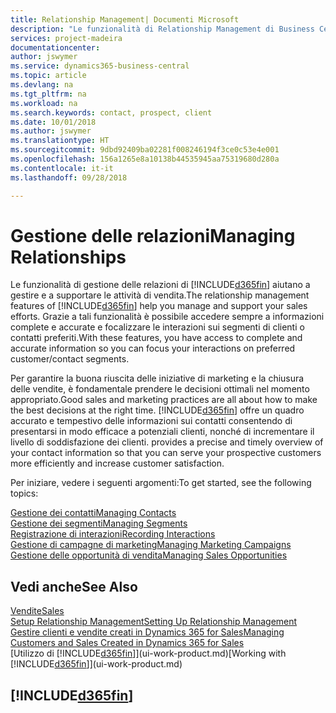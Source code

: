 ```yaml
---
title: Relationship Management| Documenti Microsoft
description: "Le funzionalità di Relationship Management di Business Central supportano le attività di vendita e consentono di accedere alle informazioni sui contatti e i potenziali clienti in modo da poter assistere in modo efficiente i clienti."
services: project-madeira
documentationcenter: 
author: jswymer
ms.service: dynamics365-business-central
ms.topic: article
ms.devlang: na
ms.tgt_pltfrm: na
ms.workload: na
ms.search.keywords: contact, prospect, client
ms.date: 10/01/2018
ms.author: jswymer
ms.translationtype: HT
ms.sourcegitcommit: 9dbd92409ba02281f008246194f3ce0c53e4e001
ms.openlocfilehash: 156a1265e8a10138b44535945aa75319680d280a
ms.contentlocale: it-it
ms.lasthandoff: 09/28/2018

---
```

# <a name="managing-relationships"></a><span data-ttu-id="a7b92-103">Gestione delle relazioni</span><span class="sxs-lookup"><span data-stu-id="a7b92-103">Managing Relationships</span></span>
<span data-ttu-id="a7b92-104">Le funzionalità di gestione delle relazioni di [!INCLUDE[d365fin](includes/d365fin_md.md)] aiutano a gestire e a supportare le attività di vendita.</span><span class="sxs-lookup"><span data-stu-id="a7b92-104">The relationship management features of [!INCLUDE[d365fin](includes/d365fin_md.md)] help you manage and support your sales efforts.</span></span> <span data-ttu-id="a7b92-105">Grazie a tali funzionalità è possibile accedere sempre a informazioni complete e accurate e focalizzare le interazioni sui segmenti di clienti o contatti preferiti.</span><span class="sxs-lookup"><span data-stu-id="a7b92-105">With these features, you have access to complete and accurate information so you can focus your interactions on preferred customer/contact segments.</span></span>

<span data-ttu-id="a7b92-106">Per garantire la buona riuscita delle iniziative di marketing e la chiusura delle vendite, è fondamentale prendere le decisioni ottimali nel momento appropriato.</span><span class="sxs-lookup"><span data-stu-id="a7b92-106">Good sales and marketing practices are all about how to make the best decisions at the right time.</span></span> [!INCLUDE[d365fin](includes/d365fin_md.md)] <span data-ttu-id="a7b92-107">offre un quadro accurato e tempestivo delle informazioni sui contatti consentendo di presentarsi in modo efficace a potenziali clienti, nonché di incrementare il livello di soddisfazione dei clienti.</span><span class="sxs-lookup"><span data-stu-id="a7b92-107"> provides a precise and timely overview of your contact information so that you can serve your prospective customers more efficiently and increase customer satisfaction.</span></span>

<span data-ttu-id="a7b92-108">Per iniziare, vedere i seguenti argomenti:</span><span class="sxs-lookup"><span data-stu-id="a7b92-108">To get started, see the following topics:</span></span>

[<span data-ttu-id="a7b92-109">Gestione dei contatti</span><span class="sxs-lookup"><span data-stu-id="a7b92-109">Managing Contacts</span></span>](marketing-contacts.md)  
[<span data-ttu-id="a7b92-110">Gestione dei segmenti</span><span class="sxs-lookup"><span data-stu-id="a7b92-110">Managing Segments</span></span>](marketing-segments.md)  
[<span data-ttu-id="a7b92-111">Registrazione di interazioni</span><span class="sxs-lookup"><span data-stu-id="a7b92-111">Recording Interactions</span></span>](marketing-interactions.md)  
[<span data-ttu-id="a7b92-112">Gestione di campagne di marketing</span><span class="sxs-lookup"><span data-stu-id="a7b92-112">Managing Marketing Campaigns</span></span>](marketing-campaigns.md)  
[<span data-ttu-id="a7b92-113">Gestione delle opportunità di vendita</span><span class="sxs-lookup"><span data-stu-id="a7b92-113">Managing Sales Opportunities</span></span>](marketing-manage-sales-opportunities.md)

## <a name="see-also"></a><span data-ttu-id="a7b92-114">Vedi anche</span><span class="sxs-lookup"><span data-stu-id="a7b92-114">See Also</span></span>
[<span data-ttu-id="a7b92-115">Vendite</span><span class="sxs-lookup"><span data-stu-id="a7b92-115">Sales</span></span>](sales-manage-sales.md)  
[<span data-ttu-id="a7b92-116">Setup Relationship Management</span><span class="sxs-lookup"><span data-stu-id="a7b92-116">Setting Up Relationship Management</span></span>](marketing-setup-marketing.md)  
[<span data-ttu-id="a7b92-117">Gestire clienti e vendite creati in Dynamics 365 for Sales</span><span class="sxs-lookup"><span data-stu-id="a7b92-117">Managing Customers and Sales Created in Dynamics 365 for Sales</span></span>](marketing-integrate-dynamicscrm.md)  
<span data-ttu-id="a7b92-118">[Utilizzo di [!INCLUDE[d365fin](includes/d365fin_md.md)]](ui-work-product.md)</span><span class="sxs-lookup"><span data-stu-id="a7b92-118">[Working with [!INCLUDE[d365fin](includes/d365fin_md.md)]](ui-work-product.md)</span></span>  

## [!INCLUDE[d365fin](includes/free_trial_md.md)]  
 

